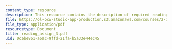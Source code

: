 ```yaml
---
content_type: resource
description: This resource contains the description of required readings.
file: https://ol-ocw-studio-app-production.s3.amazonaws.com/courses/2-141-modeling-and-simulation-of-dynamic-systems-fall-2006/0c6be861a6ac9ffd21fab5a33e44ec45_reading_assign_3.pdf
file_type: application/pdf
resourcetype: Document
title: reading_assign_3.pdf
uid: 0c6be861-a6ac-9ffd-21fa-b5a33e44ec45
---
```

